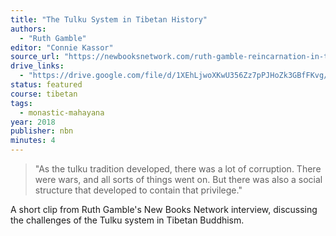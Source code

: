 ```yaml
---
title: "The Tulku System in Tibetan History"
authors:
  - "Ruth Gamble"
editor: "Connie Kassor"
source_url: "https://newbooksnetwork.com/ruth-gamble-reincarnation-in-tibetan-buddhism-the-third-karmapa-and-the-invention-of-a-tradition-oxford-up-2018"
drive_links:
  - "https://drive.google.com/file/d/1XEhLjwoXKwU356Zz7pPJHoZk3GBfFKvg/view?usp=drive_link"
status: featured
course: tibetan 
tags:
  - monastic-mahayana
year: 2018
publisher: nbn
minutes: 4
---
```


> "As the tulku tradition developed, there was a lot of corruption. There were wars, and all sorts of things went on. But there was also a social structure that developed to contain that privilege."

A short clip from Ruth Gamble's New Books Network interview, discussing the challenges of the Tulku system in Tibetan Buddhism.